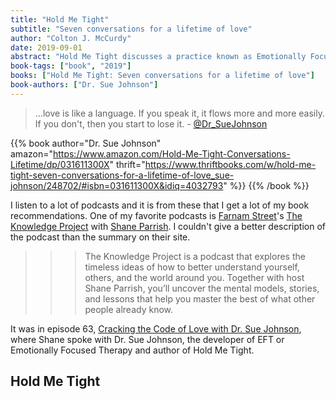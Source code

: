 ```yaml
---
title: "Hold Me Tight"
subtitle: "Seven conversations for a lifetime of love"
author: "Colton J. McCurdy"
date: 2019-09-01
abstract: "Hold Me Tight discusses a practice known as Emotionally Focused Therapy or EFT for short, heavily based on John Bowlby's Attachment Theory. The basis of EFT and Attachment Theory is the innate need for connections and closeness with others. In Hold Me Tight, author Dr. Sue Johnson discusses EFT in the context of couples with many real world conversations. She also describes how EFT can be a solution for what she calls 'Demon Dialogues' or cyclical arguments where individuals are indirectly demanding each other's attention and love."
book-tags: ["book", "2019"]
books: ["Hold Me Tight: Seven conversations for a lifetime of love"]
book-authors: ["Dr. Sue Johnson"]
---
```


> ...love is like a language. If you speak it, it flows more and more easily. If you don't, then you start to lose it. - [@Dr_SueJohnson](https://twitter.com/Dr_SueJohnson)

{{% book author="Dr. Sue Johnson" amazon="https://www.amazon.com/Hold-Me-Tight-Conversations-Lifetime/dp/031611300X" thrift="https://www.thriftbooks.com/w/hold-me-tight-seven-conversations-for-a-lifetime-of-love_sue-johnson/248702/#isbn=031611300X&idiq=4032793" %}}
{{% /book %}}

I listen to a lot of podcasts and it is from these that I get a lot of my book recommendations.
One of my favorite podcasts is [Farnam Street](https://twitter.com/farnamstreet?)'s
[The Knowledge Project](https://fs.blog/the-knowledge-project/) with [Shane Parrish](https://twitter.com/ShaneAParrish).
I couldn't give a better description of the podcast than the summary on their site.

>>> The Knowledge Project is a podcast that explores the timeless ideas of how
>>> to better understand yourself, others, and the world around you.
>>> Together with host Shane Parrish, you’ll uncover the mental models, stories,
>>> and lessons that help you master the best of what other people already know.

It was in episode 63, [Cracking the Code of Love with Dr. Sue Johnson](https://fs.blog/sue-johnson/),
where Shane spoke with Dr. Sue Johnson, the developer of EFT or Emotionally Focused Therapy
and author of Hold Me Tight.

## Hold Me Tight
